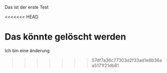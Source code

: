 Das ist der erste Test


<<<<<<< HEAD

Das könnte gelöscht werden
=======
Ich bin eine änderung
>>>>>>> 57df7a36c77303d2f33ad1e8b36aa5171f21db81
